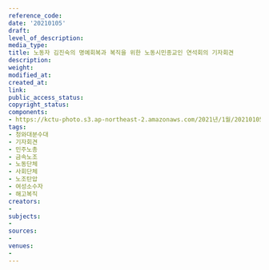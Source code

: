 ```yaml
---
reference_code: 
date: '20210105'
draft: 
level_of_description: 
media_type: 
title: 노동자 김진숙의 명예회복과 복직을 위한 노동시민종교인 연석회의 기자회견
description: 
weight: 
modified_at: 
created_at: 
link: 
public_access_status: 
copyright_status: 
components:
- https://kctu-photo.s3.ap-northeast-2.amazonaws.com/2021년/1월/20210105-노동자+김진숙의+명예회복과+복직을+위한+노동시민종교인+연석회의+기자회견_청와대분수대_기자회견_민주노총_금속노조_노동단체_사회단체_노조탄압_여성소수자_해고복직/_1DX6662.jpg
tags:
- 청와대분수대
- 기자회견
- 민주노총
- 금속노조
- 노동단체
- 사회단체
- 노조탄압
- 여성소수자
- 해고복직
creators:
- 
subjects:
- 
sources:
- 
venues:
- 
---
```

